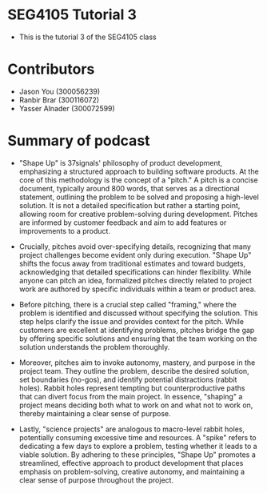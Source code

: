# SEG4105 Tutorial 3
- This is the tutorial 3 of the SEG4105 class
# Contributors
- Jason You (300056239)
- Ranbir Brar (300116072)
- Yasser Alnader (300072599)

# Summary of podcast
- "Shape Up" is 37signals' philosophy of product development, emphasizing a structured approach to building software products. At the core of this methodology is the concept of a "pitch." A pitch is a concise document, typically around 800 words, that serves as a directional statement, outlining the problem to be solved and proposing a high-level solution. It is not a detailed specification but rather a starting point, allowing room for creative problem-solving during development. Pitches are informed by customer feedback and aim to add features or improvements to a product.

- Crucially, pitches avoid over-specifying details, recognizing that many project challenges become evident only during execution. "Shape Up" shifts the focus away from traditional estimates and toward budgets, acknowledging that detailed specifications can hinder flexibility. While anyone can pitch an idea, formalized pitches directly related to project work are authored by specific individuals within a team or product area.

- Before pitching, there is a crucial step called "framing," where the problem is identified and discussed without specifying the solution. This step helps clarify the issue and provides context for the pitch. While customers are excellent at identifying problems, pitches bridge the gap by offering specific solutions and ensuring that the team working on the solution understands the problem thoroughly.

- Moreover, pitches aim to invoke autonomy, mastery, and purpose in the project team. They outline the problem, describe the desired solution, set boundaries (no-gos), and identify potential distractions (rabbit holes). Rabbit holes represent tempting but counterproductive paths that can divert focus from the main project. In essence, "shaping" a project means deciding both what to work on and what not to work on, thereby maintaining a clear sense of purpose.

- Lastly, "science projects" are analogous to macro-level rabbit holes, potentially consuming excessive time and resources. A "spike" refers to dedicating a few days to explore a problem, testing whether it leads to a viable solution. By adhering to these principles, "Shape Up" promotes a streamlined, effective approach to product development that places emphasis on problem-solving, creative autonomy, and maintaining a clear sense of purpose throughout the project.
